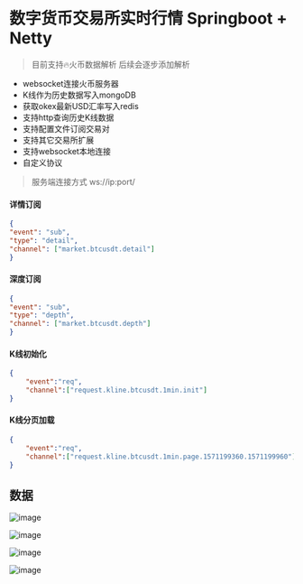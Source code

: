 # 数字货币交易所实时行情 Springboot + Netty

> 目前支持🔥火币数据解析 后续会逐步添加解析

- websocket连接火币服务器
- K线作为历史数据写入mongoDB
- 获取okex最新USD汇率写入redis
- 支持http查询历史K线数据
- 支持配置文件订阅交易对
- 支持其它交易所扩展
- 支持websocket本地连接
- 自定义协议


> 服务端连接方式  ws://ip:port/

#### 详情订阅
```json
{
"event": "sub",
"type": "detail",
"channel": ["market.btcusdt.detail"]
}
```

#### 深度订阅
```json
{
"event": "sub",
"type": "depth",
"channel": ["market.btcusdt.depth"]
}
```

#### K线初始化
```json
{
	"event":"req",
	"channel":["request.kline.btcusdt.1min.init"]
}
```

#### K线分页加载
```json
{
    "event":"req",
	"channel":["request.kline.btcusdt.1min.page.1571199360.1571199960"]
}
```



## 数据
![image](https://github.com/wangbinzero/zeus/blob/master/image/deal.png)

![image](https://github.com/wangbinzero/zeus/blob/master/image/depth.png)

![image](https://github.com/wangbinzero/zeus/blob/master/image/kline.png)

![image](https://github.com/wangbinzero/zeus/blob/master/image/http_kline.png)


